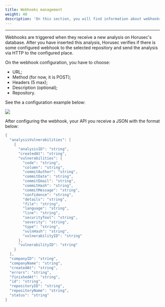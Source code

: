 ```yaml
---
title: Webhooks management
weight: 40
description: 'On this section, you will find information about webhooks management.'
---
```


---

Webhooks are triggered when they receive a new analysis on Horusec's database. After you have inserted this analysis, Horusec verifies if there is some configured webhook to the selected repository and send the analysis via HTTP to the configured place.

On the webhook configuration, you have to choose:

* URL;
* Method \(for now, it is POST\); 
* Headers \(5 max\);
* Description \(optional\);
* Repository.

See the a configuration example below: 

![](https://horusec.io/public/docs/en/references/manager/webhooks-management/1-webhook-management.gif)

After configuring the webhook, your API you receive a JSON with the format below: 

```go
{
  "analysisVulnerabilities": [
    {
      "analysisID": "string",
      "createdAt": "string",
      "vulnerabilities": {
        "code": "string",
        "column": "string",
        "commitAuthor": "string",
        "commitDate": "string",
        "commitEmail": "string",
        "commitHash": "string",
        "commitMessage": "string",
        "confidence": "string",
        "details": "string",
        "file": "string",
        "language": "string",
        "line": "string",
        "securityTool": "string",
        "severity": "string",
        "type": "string",
        "vulnHash": "string",
        "vulnerabilityID": "string"
      },
      "vulnerabilityID": "string"
    }
  ],
  "companyID": "string",
  "companyName": "string",
  "createdAt": "string",
  "errors": "string",
  "finishedAt": "string",
  "id": "string",
  "repositoryID": "string",
  "repositoryName": "string",
  "status": "string"
}

```
